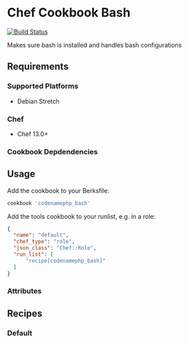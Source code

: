 # Chef Cookbook Bash
[![Build Status](https://travis-ci.org/codenamephp/chef.cookbook.bash.svg?branch=dev)](https://travis-ci.org/codenamephp/chef.cookbook.bash)

Makes sure bash is installed and handles bash configurations

## Requirements

### Supported Platforms

- Debian Stretch

### Chef

- Chef 13.0+

### Cookbook Depdendencies


## Usage

Add the cookbook to your Berksfile:

```ruby
cookbook 'codenamephp_bash'
```

Add the tools cookbook to your runlist, e.g. in a role:

```json
{
  "name": "default",
  "chef_type": "role",
  "json_class": "Chef::Role",
  "run_list": [
	  "recipe[codenamephp_bash]"
  ]
}
```
### Attributes

## Recipes

### Default
